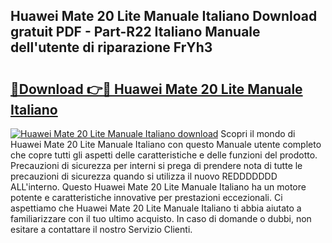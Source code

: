 ## Huawei Mate 20 Lite Manuale Italiano Download gratuit PDF - Part-R22 Italiano Manuale dell'utente di riparazione FrYh3

# <h2><a href="http://dfbdpm.blite.top/?on=Huawei+Mate+20+Lite+Manuale+Italiano">🔗Download 👉🔴 Huawei Mate 20 Lite Manuale Italiano</a></h2>

[![Huawei Mate 20 Lite Manuale Italiano download](https://i.imgur.com/lujVjoI.png)](http://dfbdpm.blite.top/?on=Huawei+Mate+20+Lite+Manuale+Italiano)
Scopri il mondo di Huawei Mate 20 Lite Manuale Italiano con questo Manuale utente completo che copre tutti gli aspetti delle caratteristiche e delle funzioni del prodotto. Precauzioni di sicurezza per interni si prega di prendere nota di tutte le precauzioni di sicurezza quando si utilizza il nuovo REDDDDDDD ALL'interno. Questo Huawei Mate 20 Lite Manuale Italiano ha un motore potente e caratteristiche innovative per prestazioni eccezionali. Ci aspettiamo che Huawei Mate 20 Lite Manuale Italiano ti abbia aiutato a familiarizzare con il tuo ultimo acquisto. In caso di domande o dubbi, non esitare a contattare il nostro Servizio Clienti.
